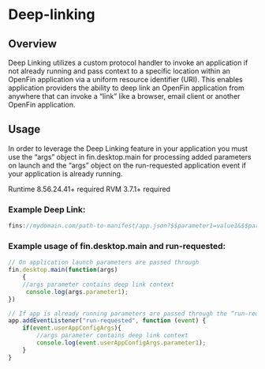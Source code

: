 # Deep-linking

## Overview
Deep Linking utilizes a custom protocol handler to invoke an application if not already running and pass context to a specific location within an OpenFin application via a uniform resource identifier (URI). This enables application providers the ability to deep link an OpenFin application from anywhere that can invoke a “link” like a browser, email client or another OpenFin application.

## Usage
In order to leverage the Deep Linking feature in your application you must use the “args” object in fin.desktop.main for processing added parameters on launch and the “args” object on the run-requested application event if your application is already running.

Runtime 8.56.24.41+ required
RVM 3.7.1+ required

### Example Deep Link:
```javascript
fins://mydomain.com/path-to-manifest/app.json?$$parameter1=value1&$$paramater2=value2
```

### Example usage of fin.desktop.main and run-requested:
```javascript
// On application launch parameters are passed through
fin.desktop.main(function(args) 
    {
    //args parameter contains deep link context
     console.log(args.parameter1);
})

// If app is already running parameters are passed through the “run-requested” event
app.addEventListener("run-requested", function (event) {
    if(event.userAppConfigArgs){
        //args parameter contains deep link context
        console.log(event.userAppConfigArgs.parameter1);
    }
}
```
